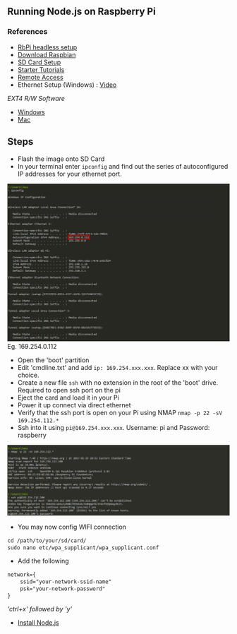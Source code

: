 ## Running Node.js on Raspberry Pi

### References
- [RbPi headless setup](http://blog.self.li/post/63281257339/raspberry-pi-part-1-basic-setup-without-cables)
- [Download Raspbian](https://www.raspberrypi.org/downloads/raspbian/)
- [SD Card Setup](http://trendblog.net/install-raspbian-sd-card-os-x-windows/)
- [Starter Tutorials](http://workshop.raspberrypiaustralia.com/)
- [Remote Access](https://www.raspberrypi.org/documentation/remote-access/ssh/)
- Ethernet Setup (Windows) : [Video](https://www.youtube.com/watch?v=LS96JxvzYGw)

*EXT4 R/W Software*
- [Windows](https://www.paragon-software.com/home/extfs-windows-pro/download.html)
- [Mac](http://www.paragon-drivers.com/extfs-mac/)


## Steps

- Flash the image onto SD Card
- In your terminal enter `ipconfig` and find out the series of autoconfigured IP addresses for your ethernet port.

![ipconfig](../img/rbpi-ipconfig.png)
Eg. 169.254.0.112

- Open the 'boot' partition
- Edit 'cmdline.txt' and add `ip: 169.254.xxx.xxx`. Replace xx with your choice.
- Create a new file `ssh` with no extension in the root of the 'boot' drive. Required to open ssh port on the pi
- Eject the card and load it in your Pi
- Power it up connect via direct ethernet
- Verify that the ssh port is open on your Pi using NMAP `nmap -p 22 -sV 169.254.112.*`
- Ssh into it using `pi@169.254.xxx.xxx`. Username: pi and Password: raspberry

![ssh](../img/rbpi-ssh.png)

- You may now config WIFI connection

```
cd /path/to/your/sd/card/
sudo nano etc/wpa_supplicant/wpa_supplicant.conf
```

- Add the following

```
network={
    ssid="your-network-ssid-name"
    psk="your-network-password"
}
```
*'ctrl+x' followed by 'y'*

- [Install Node.js](http://weworkweplay.com/play/raspberry-pi-nodejs/)